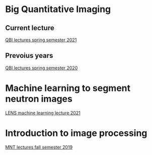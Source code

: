 # Big Quantitative Imaging
## Current lecture
[QBI lectures spring semester 2021](https://imaginglectures.github.io/Quantitative-Big-Imaging-2021/)

## Prevoius years
[QBI lectures spring semester 2020](https://imaginglectures.github.io/Quantitative-Big-Imaging-2020/)

# Machine learning to segment neutron images
[LENS machine learning lecture 2021](https://imaginglectures.github.io/MLSegmentation4NI/)

# Introduction to image processing
[MNT lectures fall semester 2019](https://imaginglectures.github.io/MNT_Lectures2019/)
